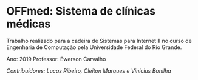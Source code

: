 # OFFmed: Sistema de clínicas médicas

Trabalho realizado para a cadeira de Sistemas para Internet II no curso de Engenharia de Computação pela Universidade Federal do Rio Grande. 

Ano: 2019
Professor: Ewerson Carvalho

*Contribuidores: Lucas Ribeiro, Cleiton Marques e Vinicius Bonilha*